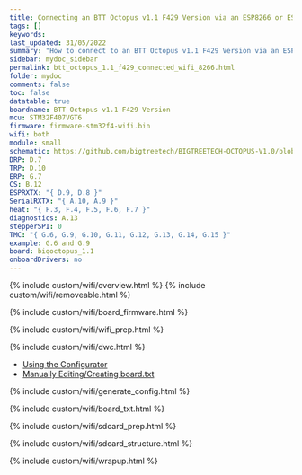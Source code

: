 ```yaml
---
title: Connecting an BTT Octopus v1.1 F429 Version via an ESP8266 or ESP32 WiFi Adapter
tags: []
keywords: 
last_updated: 31/05/2022
summary: "How to connect to an BTT Octopus v1.1 F429 Version via an ESP8266 or ESP32 WiFi Adapter"
sidebar: mydoc_sidebar
permalink: btt_octopus_1.1_f429_connected_wifi_8266.html
folder: mydoc
comments: false
toc: false
datatable: true
boardname: BTT Octopus v1.1 F429 Version
mcu: STM32F407VGT6
firmware: firmware-stm32f4-wifi.bin
wifi: both
module: small
schematic: https://github.com/bigtreetech/BIGTREETECH-OCTOPUS-V1.0/blob/master/Hardware/BIGTREETECH%20Octopus%20-%20PIN.pdf
DRP: D.7
TRP: D.10
ERP: G.7
CS: B.12
ESPRXTX: "{ D.9, D.8 }"
SerialRXTX: "{ A.10, A.9 }"
heat: "{ F.3, F.4, F.5, F.6, F.7 }"
diagnostics: A.13
stepperSPI: 0
TMC: "{ G.6, G.9, G.10, G.11, G.12, G.13, G.14, G.15 }"
example: G.6 and G.9
board: biqoctopus_1.1
onboardDrivers: no
---
```


{% include custom/wifi/overview.html %}
{% include custom/wifi/removeable.html %}

{% include custom/wifi/board_firmware.html %}

{% include custom/wifi/wifi_prep.html %}

{% include custom/wifi/dwc.html %}

<ul id="profileTabs" class="nav nav-tabs">
    <li class="active"><a class="noCrossRef" href="#generate" data-toggle="tab">Using the Configurator</a></li>
    <li><a class="noCrossRef" href="#manual" data-toggle="tab">Manually Editing/Creating board.txt</a></li>
</ul>
  <div class="tab-content">
<div role="tabpanel" class="tab-pane active" id="generate" markdown="1">

{% include custom/wifi/generate_config.html %}

</div>

<div role="tabpanel" class="tab-pane" id="manual" markdown="1">

{% include custom/wifi/board_txt.html %}

</div>

</div>

{% include custom/wifi/sdcard_prep.html %}

{% include custom/wifi/sdcard_structure.html %}

{% include custom/wifi/wrapup.html %}